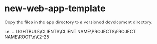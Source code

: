 # new-web-app-template
Copy the files in the app directory to a versioned development directory.

i.e. ...LIGHTBULB\CLIENTS\CLIENT NAME\PROJECTS\PROJECT NAME\ROOT\d\02-25
